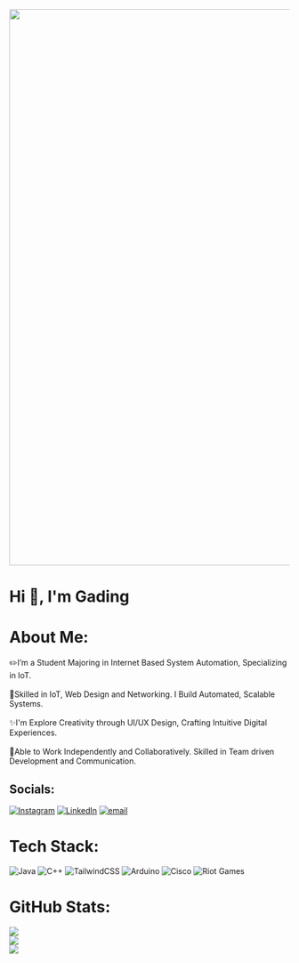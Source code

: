 <img src="https://media1.tenor.com/m/9aXyxmnYW7oAAAAC/my-dress-up-darling-sono-bisque-doll-wa-koi-wo-suru.gif" width="1000"/>

# Hi 👋, I'm Gading
# About Me:
✏️I’m a Student Majoring in Internet Based System Automation, Specializing in IoT.<br><br>🔧Skilled in IoT, Web Design and Networking. I Build Automated, Scalable Systems.<br><br>✨I'm Explore Creativity through UI/UX Design, Crafting Intuitive Digital Experiences.<br><br>🤝Able to Work Independently and Collaboratively. Skilled in Team driven Development and Communication.<br>


## Socials:
[![Instagram](https://img.shields.io/badge/Instagram-%23E4405F.svg?logo=Instagram&logoColor=white)](https://instagram.com/gadiinq) [![LinkedIn](https://img.shields.io/badge/LinkedIn-%230077B5.svg?logo=linkedin&logoColor=white)](https://linkedin.com/in/m-gading) [![email](https://img.shields.io/badge/Email-D14836?logo=gmail&logoColor=white)](mailto:gadingwidodo15@gmail.com) 

# Tech Stack:
![Java](https://img.shields.io/badge/java-%23ED8B00.svg?style=for-the-badge&logo=openjdk&logoColor=white) ![C++](https://img.shields.io/badge/c++-%2300599C.svg?style=for-the-badge&logo=c%2B%2B&logoColor=white) ![TailwindCSS](https://img.shields.io/badge/tailwindcss-%2338B2AC.svg?style=for-the-badge&logo=tailwind-css&logoColor=white) ![Arduino](https://img.shields.io/badge/-Arduino-00979D?style=for-the-badge&logo=Arduino&logoColor=white) ![Cisco](https://img.shields.io/badge/cisco-%23049fd9.svg?style=for-the-badge&logo=cisco&logoColor=black) ![Riot Games](https://img.shields.io/badge/riotgames-D32936.svg?style=for-the-badge&logo=riotgames&logoColor=white)
# GitHub Stats:
![](https://github-readme-stats.vercel.app/api?username=Zougee&theme=neon&hide_border=false&include_all_commits=false&count_private=true)<br/>
![](https://nirzak-streak-stats.vercel.app/?user=Zougee&theme=neon&hide_border=false)<br/>
![](https://github-readme-stats.vercel.app/api/top-langs/?username=Zougee&theme=neon&hide_border=false&include_all_commits=false&count_private=true&layout=compact)
